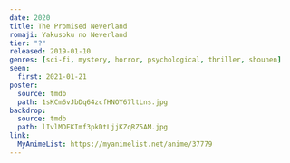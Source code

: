 ```yaml
---
date: 2020
title: The Promised Neverland
romaji: Yakusoku no Neverland
tier: "?"
released: 2019-01-10
genres: [sci-fi, mystery, horror, psychological, thriller, shounen]
seen:
  first: 2021-01-21
poster:
  source: tmdb
  path: 1sKCm6vJbDq64zcfHNOY67ltLns.jpg
backdrop:
  source: tmdb
  path: lIvlMDEKImf3pkDtLjjKZqRZ5AM.jpg
link:
  MyAnimeList: https://myanimelist.net/anime/37779
---
```

